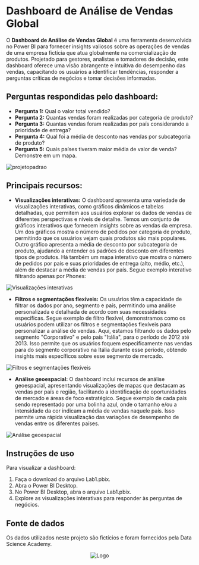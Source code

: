 # Dashboard de Análise de Vendas Global

O **Dashboard de Análise de Vendas Global** é uma ferramenta desenvolvida no Power BI para fornecer insights valiosos sobre as operações de vendas de uma empresa fictícia que atua globalmente na comercialização de produtos. Projetado para gestores, analistas e tomadores de decisão, este dashboard oferece uma visão abrangente e intuitiva do desempenho das vendas, capacitando os usuários a identificar tendências, responder a perguntas críticas de negócios e tomar decisões informadas.

## Perguntas respondidas pelo dashboard:

- **Pergunta 1:** Qual o valor total vendido?
- **Pergunta 2:** Quantas vendas foram realizadas por categoria de produto?
- **Pergunta 3:** Quantas vendas foram realizadas por país considerando a prioridade de entrega?
- **Pergunta 4:** Qual foi a média de desconto nas vendas por subcategoria de produto?
- **Pergunta 5:** Quais países tiveram maior média de valor de venda? Demonstre em um mapa.

![projetopadrao](https://github.com/manuggetts/PBI_Lab1/assets/141872152/5efdbc63-88c9-4b3c-8f87-7999e164ed58)

## Principais recursos:

- **Visualizações interativas:** O dashboard apresenta uma variedade de visualizações interativas, como gráficos dinâmicos e tabelas detalhadas, que permitem aos usuários explorar os dados de vendas de diferentes perspectivas e níveis de detalhe.
Temos um conjunto de gráficos interativos que fornecem insights sobre as vendas da empresa. Um dos gráficos mostra o número de pedidos por categoria de produto, permitindo que os usuários vejam quais produtos são mais populares. Outro gráfico apresenta a média de desconto por subcategoria de produto, ajudando a entender os padrões de desconto em diferentes tipos de produtos. Há também um mapa interativo que mostra o número de pedidos por país e suas prioridades de entrega (alto, médio, etc.), além de destacar a média de vendas por país. Segue exemplo interativo filtrando apenas por Phones:

![Visualizações interativas](https://github.com/manuggetts/PBI_Lab1/assets/141872152/a25da6e4-ee85-40c8-934d-63030c1acaa7)

- **Filtros e segmentações flexíveis:** Os usuários têm a capacidade de filtrar os dados por ano, segmento e país, permitindo uma análise personalizada e detalhada de acordo com suas necessidades específicas.
Segue exemplo de filtro flexível, demonstramos como os usuários podem utilizar os filtros e segmentações flexíveis para personalizar a análise de vendas. Aqui, estamos filtrando os dados pelo segmento "Corporativo" e pelo país "Itália", para o período de 2012 até 2013. Isso permite que os usuários foquem especificamente nas vendas para do segmento corporativo na Itália durante esse período, obtendo insights mais específicos sobre esse segmento de mercado.

![Filtros e segmentações flexíveis](https://github.com/manuggetts/PBI_Lab1/assets/141872152/ba5ba060-3445-4a33-8509-7ddcafb541c6)

- **Análise geoespacial:** O dashboard inclui recursos de análise geoespacial, apresentando visualizações de mapas que destacam as vendas por país e região, facilitando a identificação de oportunidades de mercado e áreas de foco estratégico.
Segue exemplo de cada país sendo representado por uma bolinha azul, onde o tamanho e/ou a intensidade da cor indicam a média de vendas naquele país. Isso permite uma rápida visualização das variações de desempenho de vendas entre os diferentes países.

![Análise geoespacial](https://github.com/manuggetts/PBI_Lab1/assets/141872152/f1225f08-b2d2-4b6d-b4b8-607f4c418960)

## Instruções de uso

Para visualizar a dashboard:

1. Faça o download do arquivo Lab1.pbix.
2. Abra o Power BI Desktop.
3. No Power BI Desktop, abra o arquivo Lab1.pbix.
4. Explore as visualizações interativas para responder às perguntas de negócios.

## Fonte de dados

Os dados utilizados neste projeto são fictícios e foram fornecidos pela Data Science Academy.

<p align="center">
  <img src="https://lwfiles000.mycourse.app/datascienceacademy-public/f5904fbd21fa7766fafbe89d9d428121.png" alt="Logo">
</p>

